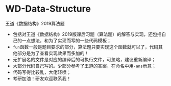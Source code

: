 # WD-Data-Structure
王道《数据结构》2019算法题
    
- 包括对王道《数据结构》2019版课后习题（算法题）的解答与实现，还包括自己的一点想法，和为了实现而写的一些代码模板；
- `fun`函数一般是题目要求的部分，算法题只要实现这个函数就可以了，代码其他部分是为了查看实现效果而多加的！
- 无扩展名的文件是对应的编译后的可执行文件，可忽略，建议重新编译；     
- 大部分代码自己写的。少部分参考了王道的答案，在命名中用`-ans`示意；
- 代码写得比较乱，大佬轻喷；
- 考研加油！研友欢迎联系我！
